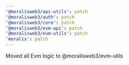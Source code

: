 ```yaml
---
'@moralisweb3/api-utils': patch
'@moralisweb3/auth': patch
'@moralisweb3/core': patch
'@moralisweb3/evm-api': patch
'@moralisweb3/evm-utils': patch
'moralis': patch
---
```


Moved all Evm logic to @moralisweb3/evm-utils
